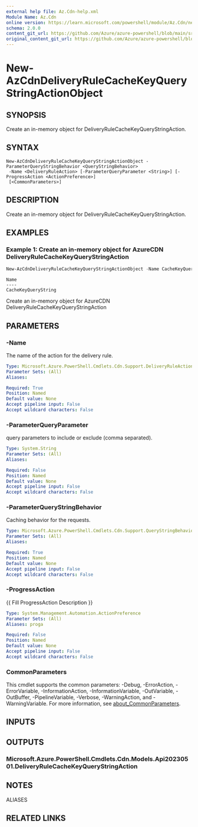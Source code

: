 ```yaml
---
external help file: Az.Cdn-help.xml
Module Name: Az.Cdn
online version: https://learn.microsoft.com/powershell/module/Az.Cdn/new-AzCdnDeliveryRuleCacheKeyQueryStringActionObject
schema: 2.0.0
content_git_url: https://github.com/Azure/azure-powershell/blob/main/src/Cdn/Cdn/help/New-AzCdnDeliveryRuleCacheKeyQueryStringActionObject.md
original_content_git_url: https://github.com/Azure/azure-powershell/blob/main/src/Cdn/Cdn/help/New-AzCdnDeliveryRuleCacheKeyQueryStringActionObject.md
---
```


# New-AzCdnDeliveryRuleCacheKeyQueryStringActionObject

## SYNOPSIS
Create an in-memory object for DeliveryRuleCacheKeyQueryStringAction.

## SYNTAX

```
New-AzCdnDeliveryRuleCacheKeyQueryStringActionObject -ParameterQueryStringBehavior <QueryStringBehavior>
 -Name <DeliveryRuleAction> [-ParameterQueryParameter <String>] [-ProgressAction <ActionPreference>]
 [<CommonParameters>]
```

## DESCRIPTION
Create an in-memory object for DeliveryRuleCacheKeyQueryStringAction.

## EXAMPLES

### Example 1: Create an in-memory object for AzureCDN DeliveryRuleCacheKeyQueryStringAction
```powershell
New-AzCdnDeliveryRuleCacheKeyQueryStringActionObject -Name CacheKeyQueryString -ParameterQueryStringBehavior IncludeAll
```

```output
Name
----
CacheKeyQueryString
```

Create an in-memory object for AzureCDN DeliveryRuleCacheKeyQueryStringAction

## PARAMETERS

### -Name
The name of the action for the delivery rule.

```yaml
Type: Microsoft.Azure.PowerShell.Cmdlets.Cdn.Support.DeliveryRuleAction
Parameter Sets: (All)
Aliases:

Required: True
Position: Named
Default value: None
Accept pipeline input: False
Accept wildcard characters: False
```

### -ParameterQueryParameter
query parameters to include or exclude (comma separated).

```yaml
Type: System.String
Parameter Sets: (All)
Aliases:

Required: False
Position: Named
Default value: None
Accept pipeline input: False
Accept wildcard characters: False
```

### -ParameterQueryStringBehavior
Caching behavior for the requests.

```yaml
Type: Microsoft.Azure.PowerShell.Cmdlets.Cdn.Support.QueryStringBehavior
Parameter Sets: (All)
Aliases:

Required: True
Position: Named
Default value: None
Accept pipeline input: False
Accept wildcard characters: False
```

### -ProgressAction
{{ Fill ProgressAction Description }}

```yaml
Type: System.Management.Automation.ActionPreference
Parameter Sets: (All)
Aliases: proga

Required: False
Position: Named
Default value: None
Accept pipeline input: False
Accept wildcard characters: False
```

### CommonParameters
This cmdlet supports the common parameters: -Debug, -ErrorAction, -ErrorVariable, -InformationAction, -InformationVariable, -OutVariable, -OutBuffer, -PipelineVariable, -Verbose, -WarningAction, and -WarningVariable. For more information, see [about_CommonParameters](http://go.microsoft.com/fwlink/?LinkID=113216).

## INPUTS

## OUTPUTS

### Microsoft.Azure.PowerShell.Cmdlets.Cdn.Models.Api20230501.DeliveryRuleCacheKeyQueryStringAction

## NOTES

ALIASES

## RELATED LINKS
